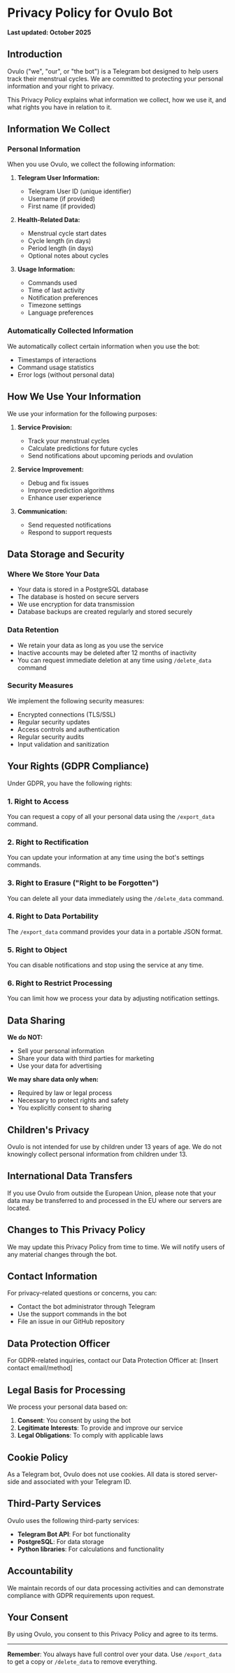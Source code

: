 # Privacy Policy for Ovulo Bot

**Last updated: October 2025**

## Introduction

Ovulo ("we", "our", or "the bot") is a Telegram bot designed to help users track their menstrual cycles. We are committed to protecting your personal information and your right to privacy.

This Privacy Policy explains what information we collect, how we use it, and what rights you have in relation to it.

## Information We Collect

### Personal Information

When you use Ovulo, we collect the following information:

1. **Telegram User Information:**
   - Telegram User ID (unique identifier)
   - Username (if provided)
   - First name (if provided)

2. **Health-Related Data:**
   - Menstrual cycle start dates
   - Cycle length (in days)
   - Period length (in days)
   - Optional notes about cycles

3. **Usage Information:**
   - Commands used
   - Time of last activity
   - Notification preferences
   - Timezone settings
   - Language preferences

### Automatically Collected Information

We automatically collect certain information when you use the bot:
- Timestamps of interactions
- Command usage statistics
- Error logs (without personal data)

## How We Use Your Information

We use your information for the following purposes:

1. **Service Provision:**
   - Track your menstrual cycles
   - Calculate predictions for future cycles
   - Send notifications about upcoming periods and ovulation

2. **Service Improvement:**
   - Debug and fix issues
   - Improve prediction algorithms
   - Enhance user experience

3. **Communication:**
   - Send requested notifications
   - Respond to support requests

## Data Storage and Security

### Where We Store Your Data

- Your data is stored in a PostgreSQL database
- The database is hosted on secure servers
- We use encryption for data transmission
- Database backups are created regularly and stored securely

### Data Retention

- We retain your data as long as you use the service
- Inactive accounts may be deleted after 12 months of inactivity
- You can request immediate deletion at any time using `/delete_data` command

### Security Measures

We implement the following security measures:
- Encrypted connections (TLS/SSL)
- Regular security updates
- Access controls and authentication
- Regular security audits
- Input validation and sanitization

## Your Rights (GDPR Compliance)

Under GDPR, you have the following rights:

### 1. Right to Access
You can request a copy of all your personal data using the `/export_data` command.

### 2. Right to Rectification
You can update your information at any time using the bot's settings commands.

### 3. Right to Erasure ("Right to be Forgotten")
You can delete all your data immediately using the `/delete_data` command.

### 4. Right to Data Portability
The `/export_data` command provides your data in a portable JSON format.

### 5. Right to Object
You can disable notifications and stop using the service at any time.

### 6. Right to Restrict Processing
You can limit how we process your data by adjusting notification settings.

## Data Sharing

**We do NOT:**
- Sell your personal information
- Share your data with third parties for marketing
- Use your data for advertising

**We may share data only when:**
- Required by law or legal process
- Necessary to protect rights and safety
- You explicitly consent to sharing

## Children's Privacy

Ovulo is not intended for use by children under 13 years of age. We do not knowingly collect personal information from children under 13.

## International Data Transfers

If you use Ovulo from outside the European Union, please note that your data may be transferred to and processed in the EU where our servers are located.

## Changes to This Privacy Policy

We may update this Privacy Policy from time to time. We will notify users of any material changes through the bot.

## Contact Information

For privacy-related questions or concerns, you can:
- Contact the bot administrator through Telegram
- Use the support commands in the bot
- File an issue in our GitHub repository

## Data Protection Officer

For GDPR-related inquiries, contact our Data Protection Officer at:
[Insert contact email/method]

## Legal Basis for Processing

We process your personal data based on:
1. **Consent**: You consent by using the bot
2. **Legitimate Interests**: To provide and improve our service
3. **Legal Obligations**: To comply with applicable laws

## Cookie Policy

As a Telegram bot, Ovulo does not use cookies. All data is stored server-side and associated with your Telegram ID.

## Third-Party Services

Ovulo uses the following third-party services:
- **Telegram Bot API**: For bot functionality
- **PostgreSQL**: For data storage
- **Python libraries**: For calculations and functionality

## Accountability

We maintain records of our data processing activities and can demonstrate compliance with GDPR requirements upon request.

## Your Consent

By using Ovulo, you consent to this Privacy Policy and agree to its terms.

---

**Remember**: You always have full control over your data. Use `/export_data` to get a copy or `/delete_data` to remove everything.